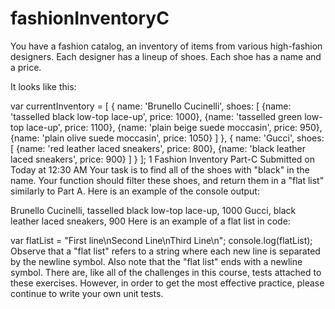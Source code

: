 # fashionInventoryC
You have a fashion catalog, an inventory of items from various high-fashion designers. Each designer has a lineup of shoes. Each shoe has a name and a price.

It looks like this:

var currentInventory = [
  {
    name: 'Brunello Cucinelli',
    shoes: [
      {name: 'tasselled black low-top lace-up', price: 1000},
      {name: 'tasselled green low-top lace-up', price: 1100},
      {name: 'plain beige suede moccasin', price: 950},
      {name: 'plain olive suede moccasin', price: 1050}
    ]
  },
  {
    name: 'Gucci',
    shoes: [
      {name: 'red leather laced sneakers', price: 800},
      {name: 'black leather laced sneakers', price: 900}
    ]
  }
];
1
Fashion Inventory Part-C
Submitted on Today at 12:30 AM
Your task is to find all of the shoes with "black" in the name. Your function should filter these shoes, and return them in a "flat list" similarly to Part A. Here is an example of the console output:

Brunello Cucinelli, tasselled black low-top lace-up, 1000
Gucci, black leather laced sneakers, 900
Here is an example of a flat list in code:

var flatList = "First line\nSecond Line\nThird Line\n";
console.log(flatList);
Observe that a "flat list" refers to a string where each new line is separated by the newline symbol. Also note that the "flat list" ends with a newline symbol. There are, like all of the challenges in this course, tests attached to these exercises. However, in order to get the most effective practice, please continue to write your own unit tests.

